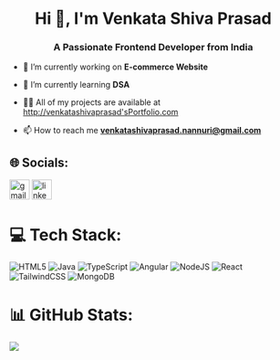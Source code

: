 <h1 align="center">Hi 👋, I'm Venkata Shiva Prasad</h1>
<h3 align="center">A Passionate Frontend Developer from India</h3>


- 🔭 I’m currently working on **E-commerce Website**

- 🌱 I’m currently learning **DSA**

- 👨‍💻 All of my projects are available at [http://venkatashivaprasad'sPortfolio.com](http://venkatashivaprasad'sPortfolio.com)

- 📫 How to reach me **venkatashivaprasad.nannuri@gmail.com**



## 🌐 Socials:
<div display="flex">
<img src="https://img.shields.io/static/v1?message=Gmail&logo=gmail&label=&color=D14836&logoColor=white&labelColor=&style=for-the-badge" height="35" alt="gmail logo"  />
<img src="https://img.shields.io/static/v1?message=LinkedIn&logo=linkedin&label=&color=0077B5&logoColor=white&labelColor=&style=for-the-badge" height="35" alt="linkedin logo"  />  
</div>

# 💻 Tech Stack:
![HTML5](https://img.shields.io/badge/html5-%23E34F26.svg?style=for-the-badge&logo=html5&logoColor=white) ![Java](https://img.shields.io/badge/java-%23ED8B00.svg?style=for-the-badge&logo=openjdk&logoColor=white) ![TypeScript](https://img.shields.io/badge/typescript-%23007ACC.svg?style=for-the-badge&logo=typescript&logoColor=white) ![Angular](https://img.shields.io/badge/angular-%23DD0031.svg?style=for-the-badge&logo=angular&logoColor=white) ![NodeJS](https://img.shields.io/badge/node.js-6DA55F?style=for-the-badge&logo=node.js&logoColor=white) ![React](https://img.shields.io/badge/react-%2320232a.svg?style=for-the-badge&logo=react&logoColor=%2361DAFB) ![TailwindCSS](https://img.shields.io/badge/tailwindcss-%2338B2AC.svg?style=for-the-badge&logo=tailwind-css&logoColor=white) ![MongoDB](https://img.shields.io/badge/MongoDB-%234ea94b.svg?style=for-the-badge&logo=mongodb&logoColor=white)
# 📊 GitHub Stats:

![](https://github-readme-stats.vercel.app/api/top-langs/?username=VenkataShivaPrasad&theme=city_light&hide_border=false&include_all_commits=false&count_private=false&layout=compact)


